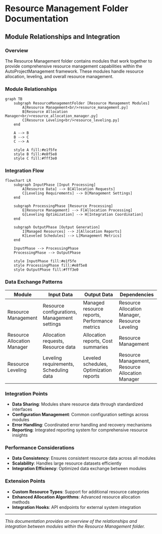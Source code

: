 # Resource Management Folder Documentation

## Module Relationships and Integration

### Overview
The Resource Management folder contains modules that work together to provide comprehensive resource management capabilities within the AutoProjectManagement framework. These modules handle resource allocation, leveling, and overall resource management.

### Module Relationships
```mermaid
graph TB
    subgraph ResourceManagementFolder [Resource Management Modules]
        A[Resource Management<br/>resource_management.py]
        B[Resource Allocation Manager<br/>resource_allocation_manager.py]
        C[Resource Leveling<br/>resource_leveling.py]
    end
    
    A --> B
    B --> C
    C --> A
    
    style A fill:#e1f5fe
    style B fill:#e8f5e8
    style C fill:#fff3e0
```

### Integration Flow
```mermaid
flowchart LR
    subgraph InputPhase [Input Processing]
        A[Resource Data] --> B[Allocation Requests]
        C[Leveling Requirements] --> D[Management Settings]
    end
    
    subgraph ProcessingPhase [Resource Processing]
        E[Resource Management] --> F[Allocation Processing]
        G[Leveling Optimization] --> H[Integration Coordination]
    end
    
    subgraph OutputPhase [Output Generation]
        I[Managed Resources] --> J[Allocation Reports]
        K[Leveled Schedules] --> L[Management Metrics]
    end
    
    InputPhase --> ProcessingPhase
    ProcessingPhase --> OutputPhase
    
    style InputPhase fill:#e1f5fe
    style ProcessingPhase fill:#e8f5e8
    style OutputPhase fill:#fff3e0
```

### Data Exchange Patterns
| Module | Input Data | Output Data | Dependencies |
|--------|------------|-------------|-------------|
| Resource Management | Resource configurations, Management settings | Managed resource reports, Performance metrics | Resource Allocation Manager, Resource Leveling |
| Resource Allocation Manager | Allocation requests, Resource data | Allocation reports, Cost summaries | Resource Management |
| Resource Leveling | Leveling requirements, Scheduling data | Leveled schedules, Optimization reports | Resource Management, Resource Allocation Manager |

### Integration Points
- **Data Sharing**: Modules share resource data through standardized interfaces
- **Configuration Management**: Common configuration settings across modules
- **Error Handling**: Coordinated error handling and recovery mechanisms
- **Reporting**: Integrated reporting system for comprehensive resource insights

### Performance Considerations
- **Data Consistency**: Ensures consistent resource data across all modules
- **Scalability**: Handles large resource datasets efficiently
- **Integration Efficiency**: Optimized data exchange between modules

### Extension Points
- **Custom Resource Types**: Support for additional resource categories
- **Enhanced Allocation Algorithms**: Advanced resource allocation methods
- **Integration Hooks**: API endpoints for external system integration

---

*This documentation provides an overview of the relationships and integration between modules within the Resource Management folder.*
